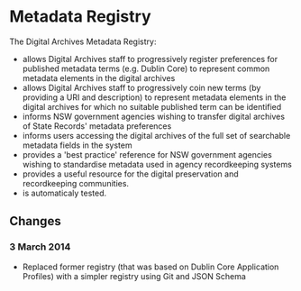# Metadata Registry

The Digital Archives Metadata Registry:

- allows Digital Archives staff to progressively register preferences for published metadata terms (e.g. Dublin Core) to represent common metadata elements in the digital archives
- allows Digital Archives staff to progressively coin new terms (by providing a URI and description) to represent metadata elements in the digital archives for which no suitable published term can be identified
- informs NSW government agencies wishing to transfer digital archives of State Records' metadata preferences
- informs users accessing the digital archives of the full set of searchable metadata fields in the system
- provides a 'best practice' reference for NSW government agencies wishing to standardise metadata used in agency recordkeeping systems
- provides a useful resource for the digital preservation and recordkeeping communities.
- is automaticaly tested.

## Changes

### 3 March 2014

- Replaced former registry (that was based on Dublin Core Application Profiles) with a simpler registry using Git and JSON Schema
